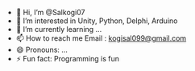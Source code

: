 - 👋 Hi, I’m @Salkogi07
- 👀 I’m interested in Unity, Python, Delphi, Arduino
- 🌱 I’m currently learning ...
- 📫 How to reach me Email : kogisal099@gmail.com
- 😄 Pronouns: ...
- ⚡ Fun fact: Programming is fun

<!---
Salkogi07/Salkogi07 is a ✨ special ✨ repository because its `README.md` (this file) appears on your GitHub profile.
You can click the Preview link to take a look at your changes.
--->
